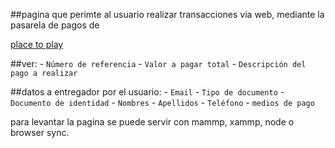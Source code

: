 ##pagina que perimte al usuario realizar transacciones via web, mediante la pasarela de pagos de 

[place to play](https://www.placetopay.com/)

##ver:
 	- `Número de referencia`
	- `Valor a pagar total`
	- `Descripción del pago a realizar`

##datos a entregador por el usuario:
	- `Email`
	- `Tipo de documento`
	- `Documento de identidad`
	- `Nombres`
	- `Apellidos`
	- `Teléfono`
	- `medios de pago`

para levantar la pagina se puede servir con mammp, xammp, node o browser sync.
